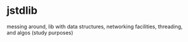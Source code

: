 # jstdlib
messing around, lib with data structures, networking facilities, threading, and algos (study purposes)
